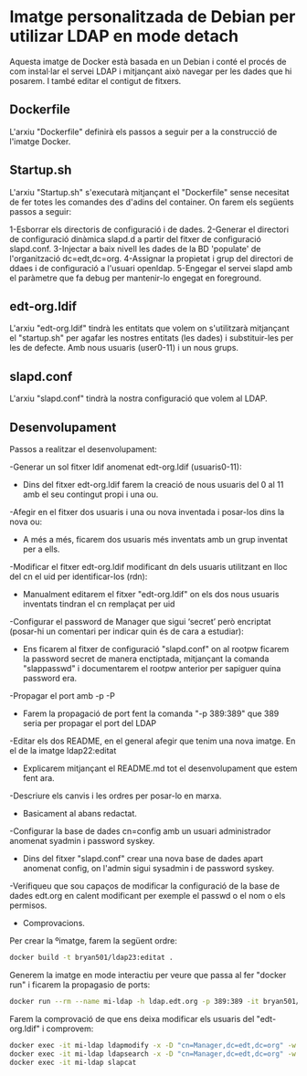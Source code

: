 # Imatge personalitzada de Debian per utilizar LDAP en mode detach

Aquesta imatge de Docker està basada en un Debian i conté el procés de com instal·lar el servei
LDAP i mitjançant això navegar per les dades que hi posarem. I també editar el contigut de fitxers.

## Dockerfile

L'arxiu "Dockerfile" definirà els passos a seguir per a la construcció de l'imatge Docker.

## Startup.sh

L'arxiu "Startup.sh" s'executarà mitjançant el "Dockerfile" sense necesitat de fer totes les comandes
des d'adins del container. On farem els següents passos a seguir:

1-Esborrar els directoris de configuració i de dades.
2-Generar el directori de configuració dinàmica slapd.d a partir del fitxer de configuració slapd.conf.
3-Injectar a baix nivell les dades de la BD 'populate' de l'organització dc=edt,dc=org.
4-Assignar la propietat i grup del directori de ddaes i de configuració a l'usuari openldap.
5-Engegar el servei slapd amb el paràmetre que fa debug per mantenir-lo engegat en foreground.

## edt-org.ldif

L'arxiu "edt-org.ldif" tindrà les entitats que volem on  s'utilitzarà mitjançant el "startup.sh" per agafar les nostres entitats (les dades) i substituir-les per les de defecte. Amb nous usuaris (user0-11) i un nous grups.

## slapd.conf

L'arxiu "slapd.conf" tindrà la nostra configuració que volem al LDAP.

## Desenvolupament

Passos a realitzar el desenvolupament:

-Generar un sol fitxer ldif anomenat edt-org.ldif (usuaris0-11):
-   Dins del fitxer edt-org.ldif farem la creació de nous usuaris del 0 al 11 amb el seu contingut propi i una ou.

-Afegir en el fitxer dos usuaris i una ou nova inventada i     posar-los dins la nova ou:
-   A més a més, ficarem dos usuaris més inventats amb un grup inventat per a ells.

-Modificar el fitxer edt-org.ldif modificant dn dels usuaris utilitzant en lloc del cn el uid per identificar-los (rdn):
-   Manualment editarem el fitxer "edt-org.ldif" on els dos nous usuaris inventats tindran el cn remplaçat per uid

-Configurar el password de Manager que sigui ‘secret’ però encriptat (posar-hi un comentari per indicar quin és de cara a estudiar):
-   Ens ficarem al fitxer de configuració "slapd.conf" on al rootpw ficarem la password secret de manera enctiptada, mitjançant la comanda "slappasswd" i documentarem el   rootpw anterior per sapiguer quina password era.

-Propagar el port amb -p -P
-   Farem la propagació de port fent la comanda "-p 389:389" que 389 seria per propagar el port del LDAP

-Editar els dos README, en el general afegir que tenim una nova imatge. En el de la imatge ldap22:editat
-   Explicarem mitjançant el README.md tot el desenvolupament que estem fent ara.

-Descriure els canvis i les ordres per posar-lo en marxa.
-   Basicament al abans redactat.

-Configurar la base de dades cn=config amb un usuari administrador anomenat syadmin i password syskey.
-   Dins del fitxer "slapd.conf" crear una nova base de dades apart anomenat config, on l'admin sigui sysadmin i de password syskey.

-Verifiqueu que sou capaços de modificar la configuració de la base de dades edt.org en calent modificant per exemple el passwd o el nom o els permisos.
-   Comprovacions.

Per crear la ºimatge, farem la següent ordre:
```bash
docker build -t bryan501/ldap23:editat .
```
Generem la imatge en mode interactiu per veure que passa al fer "docker run" i ficarem la propagasio de ports:
```bash
docker run --rm --name mi-ldap -h ldap.edt.org -p 389:389 -it bryan501/ldap23:editat
```
Farem la comprovació de que ens deixa modificar els usuaris del "edt-org.ldif" i comprovem:
```bash
docker exec -it mi-ldap ldapmodify -x -D "cn=Manager,dc=edt,dc=org" -w secret -f mod.ldif
docker exec -it mi-ldap ldapsearch -x -D "cn=Manager,dc=edt,dc=org" -w secret -b "dc=edt,dc=org" "uidNumber=5030"
docker exec -it mi-ldap slapcat
```



